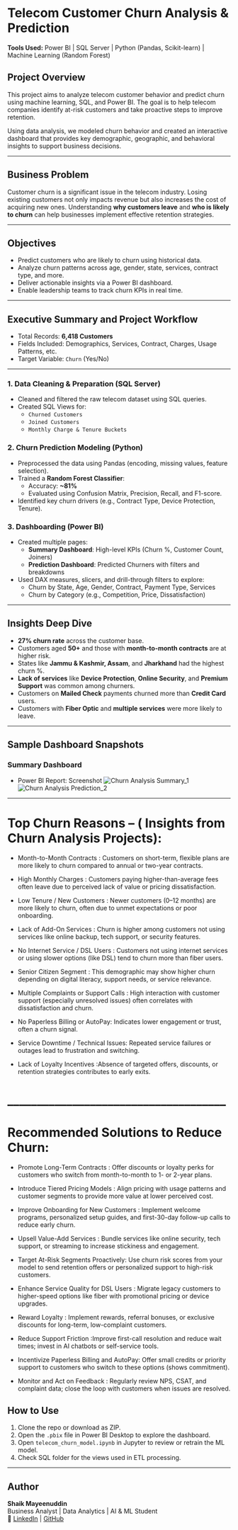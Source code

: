#  Telecom Customer Churn Analysis & Prediction

**Tools Used:** Power BI | SQL Server | Python (Pandas, Scikit-learn) | Machine Learning (Random Forest)

## Project Overview

This project aims to analyze telecom customer behavior and predict churn using machine learning, SQL, and Power BI. The goal is to help telecom companies identify at-risk customers and take proactive steps to improve retention.

Using data analysis, we modeled churn behavior and created an interactive dashboard that provides key demographic, geographic, and behavioral insights to support business decisions.

---

## Business Problem

Customer churn is a significant issue in the telecom industry. Losing existing customers not only impacts revenue but also increases the cost of acquiring new ones. Understanding **why customers leave** and **who is likely to churn** can help businesses implement effective retention strategies.

---

## Objectives

- Predict customers who are likely to churn using historical data.
- Analyze churn patterns across age, gender, state, services, contract type, and more.
- Deliver actionable insights via a Power BI dashboard.
- Enable leadership teams to track churn KPIs in real time.

---

## Executive Summary and Project Workflow

- Total Records: **6,418 Customers**
- Fields Included: Demographics, Services, Contract, Charges, Usage Patterns, etc.
- Target Variable: `Churn` (Yes/No)

---

### 1. **Data Cleaning & Preparation (SQL Server)**
- Cleaned and filtered the raw telecom dataset using SQL queries.
- Created SQL Views for:
  - `Churned Customers`
  - `Joined Customers`
  - `Monthly Charge & Tenure Buckets`

### 2. **Churn Prediction Modeling (Python)**
- Preprocessed the data using Pandas (encoding, missing values, feature selection).
- Trained a **Random Forest Classifier**:
  - Accuracy: **~81%**
  - Evaluated using Confusion Matrix, Precision, Recall, and F1-score.
- Identified key churn drivers (e.g., Contract Type, Device Protection, Tenure).

### 3. **Dashboarding (Power BI)**
- Created multiple pages:
  - **Summary Dashboard**: High-level KPIs (Churn %, Customer Count, Joiners)
  - **Prediction Dashboard**: Predicted Churners with filters and breakdowns
- Used DAX measures, slicers, and drill-through filters to explore:
  - Churn by State, Age, Gender, Contract, Payment Type, Services
  - Churn by Category (e.g., Competition, Price, Dissatisfaction)

---

## Insights Deep Dive

- **27% churn rate** across the customer base.
- Customers aged **50+** and those with **month-to-month contracts** are at higher risk.
- States like **Jammu & Kashmir, Assam**, and **Jharkhand** had the highest churn %.
- **Lack of services** like **Device Protection**, **Online Security**, and **Premium Support** was common among churners.
- Customers on **Mailed Check** payments churned more than **Credit Card** users.
- Customers with **Fiber Optic** and **multiple services** were more likely to leave.

---

##  Sample Dashboard Snapshots

###  Summary Dashboard
- Power BI Report: Screenshot
![Churn Analysis Summary_1](https://github.com/user-attachments/assets/6a693308-3202-4598-9272-b8fa56bcf756)
![Churn Analysis Prediction_2](https://github.com/user-attachments/assets/7beef630-e2f8-4ef9-a2ca-e084234c7cee)

---
# Top Churn Reasons – ( Insights from Churn Analysis Projects):


- Month-to-Month Contracts :  Customers on short-term, flexible plans are more likely to churn compared to annual or two-year contracts.

- 	High Monthly Charges : Customers paying higher-than-average fees often leave due to perceived lack of value or pricing dissatisfaction.
- 	Low Tenure / New Customers : Newer customers (0–12 months) are more likely to churn, often due to unmet expectations or poor onboarding.
- 	Lack of Add-On Services : Churn is higher among customers not using services like online backup, tech support, or security features.
- 	No Internet Service / DSL Users : Customers not using internet services or using slower options (like DSL) tend to churn more than fiber users.
- 	Senior Citizen Segment : This demographic may show higher churn depending on digital literacy, support needs, or service relevance.
-	Multiple Complaints or Support Calls : High interaction with customer support (especially unresolved issues) often correlates with dissatisfaction and churn.
- 	No Paperless Billing or AutoPay: Indicates lower engagement or trust, often a churn signal.
- 	Service Downtime / Technical Issues: Repeated service failures or outages lead to frustration and switching.
- 	Lack of Loyalty Incentives :Absence of targeted offers, discounts, or retention strategies contributes to early exits.

# _____________________________________

# Recommended Solutions to Reduce Churn:

- Promote Long-Term Contracts : Offer discounts or loyalty perks for customers who switch from month-to-month to 1- or 2-year plans.

- Introduce Tiered Pricing Models : Align pricing with usage patterns and customer segments to provide more value at lower perceived cost.
- Improve Onboarding for New Customers : Implement welcome programs, personalized setup guides, and first-30-day follow-up calls to reduce early churn.
- 	Upsell Value-Add Services : Bundle services like online security, tech support, or streaming to increase stickiness and engagement.
- 	Target At-Risk Segments Proactively: Use churn risk scores from your model to send retention offers or personalized support to high-risk customers.
- 	Enhance Service Quality for DSL Users : Migrate legacy customers to higher-speed options like fiber with promotional pricing or device upgrades.
- 	Reward Loyalty : Implement rewards, referral bonuses, or exclusive discounts for long-term, low-complaint customers.
- 	Reduce Support Friction :Improve first-call resolution and reduce wait times; invest in AI chatbots or self-service tools.
- 	Incentivize Paperless Billing and AutoPay: Offer small credits or priority support to customers who switch to these options (shows commitment).
- 	Monitor and Act on Feedback : Regularly review NPS, CSAT, and complaint data; close the loop with customers when issues are resolved.


##  How to Use

1. Clone the repo or download as ZIP.
2. Open the `.pbix` file in Power BI Desktop to explore the dashboard.
3. Open `telecom_churn_model.ipynb` in Jupyter to review or retrain the ML model.
4. Check SQL folder for the views used in ETL processing.

---

## Author

**Shaik Mayeenuddin**  
Business Analyst | Data Analytics | AI & ML Student  
🔗 [LinkedIn](https://www.linkedin.com/in/shaikmayeenuddin) | [GitHub](https://github.com/Shaikmayeenuddin786)
